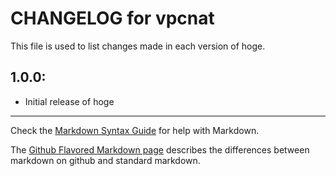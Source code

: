 # CHANGELOG for vpcnat

This file is used to list changes made in each version of hoge.

## 1.0.0:

* Initial release of hoge

- - -
Check the [Markdown Syntax Guide](http://daringfireball.net/projects/markdown/syntax) for help with Markdown.

The [Github Flavored Markdown page](http://github.github.com/github-flavored-markdown/) describes the differences between markdown on github and standard markdown.
